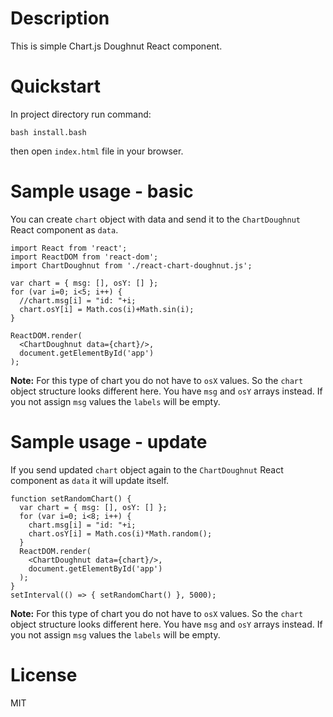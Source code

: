 # Description

This is simple Chart.js Doughnut React component.

# Quickstart

In project directory run command:

    bash install.bash

then open <code>index.html</code> file in your browser.

# Sample usage - basic

You can create <code>chart</code> object with data and send it to the <code>ChartDoughnut</code> React component as <code>data</code>.

    import React from 'react';
    import ReactDOM from 'react-dom';
    import ChartDoughnut from './react-chart-doughnut.js';

    var chart = { msg: [], osY: [] };
    for (var i=0; i<5; i++) {
      //chart.msg[i] = "id: "+i;
      chart.osY[i] = Math.cos(i)+Math.sin(i);
    }

    ReactDOM.render(
      <ChartDoughnut data={chart}/>,
      document.getElementById('app')
    );

**Note:** For this type of chart you do not have to <code>osX</code> values. So the <code>chart</code> object structure looks different here. You have <code>msg</code> and <code>osY</code> arrays instead. If you not assign <code>msg</code> values the <code>labels</code> will be empty.

# Sample usage - update

If you send updated <code>chart</code> object again to the <code>ChartDoughnut</code> React component as <code>data</code> it will update itself.

    function setRandomChart() {
      var chart = { msg: [], osY: [] };
      for (var i=0; i<8; i++) {
        chart.msg[i] = "id: "+i;
        chart.osY[i] = Math.cos(i)*Math.random();
      }
      ReactDOM.render(
        <ChartDoughnut data={chart}/>,
        document.getElementById('app')
      );
    }
    setInterval(() => { setRandomChart() }, 5000);

**Note:** For this type of chart you do not have to <code>osX</code> values. So the <code>chart</code> object structure looks different here. You have <code>msg</code> and <code>osY</code> arrays instead. If you not assign <code>msg</code> values the <code>labels</code> will be empty.

# License

MIT
